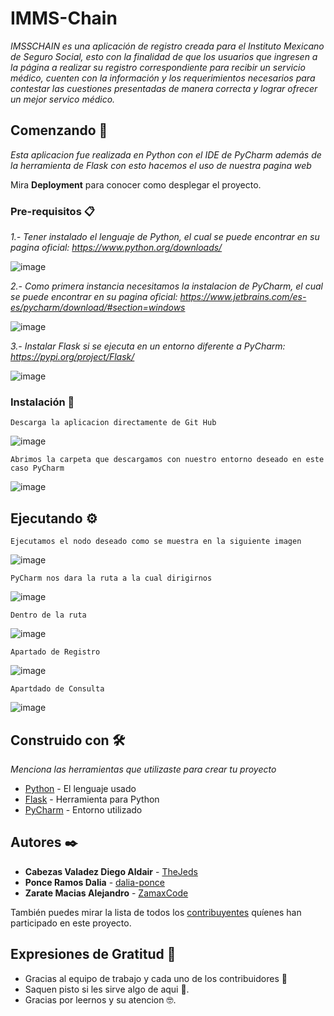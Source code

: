 # IMMS-Chain

_IMSSCHAIN es una aplicación de registro creada para el Instituto Mexicano de Seguro Social, esto con la finalidad de que los usuarios que ingresen a la página a realizar su registro correspondiente para recibir un servicio médico, cuenten con la información y los requerimientos necesarios para contestar las cuestiones presentadas de manera correcta y lograr ofrecer un mejor servico médico._

## Comenzando 🚀

_Esta aplicacion fue realizada en Python con el IDE de PyCharm además de la herramienta de Flask con esto hacemos el uso de nuestra pagina web_

Mira **Deployment** para conocer como desplegar el proyecto.


### Pre-requisitos 📋

_1.- Tener instalado el lenguaje de Python, el cual se puede encontrar en su pagina oficial: https://www.python.org/downloads/_

![image](https://user-images.githubusercontent.com/84459707/123178112-29dec380-d44c-11eb-803b-b6b25f57728d.png)

_2.- Como primera instancia necesitamos la instalacion de PyCharm, el cual se puede encontrar en su pagina oficial: https://www.jetbrains.com/es-es/pycharm/download/#section=windows_

![image](https://user-images.githubusercontent.com/84459707/123177329-b12b3780-d44a-11eb-8e94-d409bf89d613.png)

_3.- Instalar Flask si se ejecuta en un entorno diferente a PyCharm: https://pypi.org/project/Flask/_

![image](https://user-images.githubusercontent.com/84459707/123177904-c6549600-d44b-11eb-9ff6-0984b3ed04cf.png)

### Instalación 🔧
```
Descarga la aplicacion directamente de Git Hub
```
![image](https://user-images.githubusercontent.com/84459707/123179350-d15cf580-d44e-11eb-931d-f87d884e0909.png)
```
Abrimos la carpeta que descargamos con nuestro entorno deseado en este caso PyCharm
```
![image](https://user-images.githubusercontent.com/84459707/123179650-724bb080-d44f-11eb-8951-8bd68f16eb76.png)

## Ejecutando ⚙️

```
Ejecutamos el nodo deseado como se muestra en la siguiente imagen
```
![image](https://user-images.githubusercontent.com/84459707/123179799-b9d23c80-d44f-11eb-8ed7-676a12dfbf7d.png)
```
PyCharm nos dara la ruta a la cual dirigirnos
```
![image](https://user-images.githubusercontent.com/84459707/123179923-f140e900-d44f-11eb-8a40-c91566516b37.png)
```
Dentro de la ruta
```
![image](https://user-images.githubusercontent.com/84459707/123180018-19c8e300-d450-11eb-89cd-d4ce0b4be415.png)
```
Apartado de Registro
```
![image](https://user-images.githubusercontent.com/84459707/123180590-2ef24180-d451-11eb-9991-5e58b34a32e0.png)
```
Apartdado de Consulta
```
![image](https://user-images.githubusercontent.com/84459707/123180696-619c3a00-d451-11eb-8f6d-82cf211cc395.png)



## Construido con 🛠️

_Menciona las herramientas que utilizaste para crear tu proyecto_

* [Python](https://www.python.org/downloads/) - El lenguaje usado
* [Flask](https://pypi.org/project/Flask/) - Herramienta para Python
* [PyCharm](https://www.jetbrains.com/es-es/pycharm/download/#section=windows) - Entorno utilizado

## Autores ✒️

* **Cabezas Valadez Diego Aldair** - [TheJeds](https://github.com/TheJeds)
* **Ponce Ramos Dalia** - [dalia-ponce](https://github.com/dalia-ponce)
* **Zarate Macias Alejandro** - [ZamaxCode](https://github.com/ZamaxCode)

También puedes mirar la lista de todos los [contribuyentes](https://github.com/ZamaxCode/IMMS-Chain/graphs/contributors) quíenes han participado en este proyecto. 

## Expresiones de Gratitud 🎁

* Gracias al equipo de trabajo y cada uno de los contribuidores 📢
* Saquen pisto si les sirve algo de aqui 🍺. 
* Gracias por leernos y su atencion 🤓.
